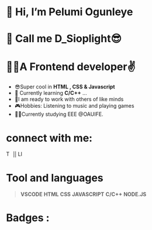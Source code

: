# 👋 Hi, I’m Pelumi Ogunleye

# 👋 Call me D_Sioplight😎
# 👨‍💻A Frontend developer✌️
-  😎Super cool in **HTML , CSS & Javascript** 
- 🌱 Currently learning **C/C++** ...
-  👷I am ready to work with others of like minds
-  🎮Hobbies: Listening to music and playing games
-  👨‍🎓Currently studying EEE @OAUIFE.

# connect with me:
 <a href="https://twitter.com/sioplightman?t=k8v49GbGCBmOpgO8yMrZow&s=09"><img alt="TW" src="https://res.cloudinary.com/slmedia/image/upload/v1652302113/samples/food/fa_twitter-16x16-761629_rhy95g.png" style="height : 15px; width : 15px;" /><a>       ||    <a href="https://www.linkedin.com/in/pelumi-miracle-38b157212"><img alt="LI" src="https://res.cloudinary.com/slmedia/image/upload/v1652302113/samples/food/linkedin-16x16-761611_a8dv2c.png"  style="height : 15px; width : 15px;" /><a><a>
# Tool and languages
> **VSCODE** **HTML** **CSS** **JAVASCRIPT** **C/C++** **NODE.JS**
  
# Badges :

<!---
Slmpire/Slmpire is a ✨ special ✨ repository because its `README.md` (this file) appears on your GitHub profile.
You can click the Preview link to take a look at your changes.
--->

